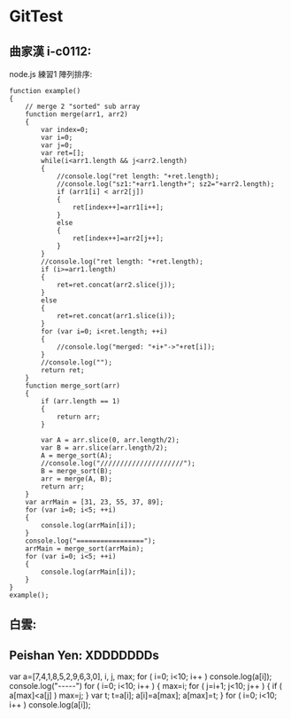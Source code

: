 GitTest
=======

曲家漢 i-c0112:
-------

node.js 練習1 陣列排序:

	function example()
	{
		// merge 2 "sorted" sub array
		function merge(arr1, arr2)
		{
			var index=0;
			var i=0;
			var j=0;
			var ret=[];
			while(i<arr1.length && j<arr2.length)
			{
				//console.log("ret length: "+ret.length);
				//console.log("sz1:"+arr1.length+"; sz2="+arr2.length);
				if (arr1[i] < arr2[j])
				{
					ret[index++]=arr1[i++];
				}
				else
				{
					ret[index++]=arr2[j++];
				}
			}
			//console.log("ret length: "+ret.length);
			if (i>=arr1.length)
			{
				ret=ret.concat(arr2.slice(j));
			}
			else
			{
				ret=ret.concat(arr1.slice(i));
			}
			for (var i=0; i<ret.length; ++i)
			{
				//console.log("merged: "+i+"->"+ret[i]);
			}
			//console.log("");
			return ret;
		}
		function merge_sort(arr)
		{
			if (arr.length == 1)
			{
				return arr;
			}
					
			var A = arr.slice(0, arr.length/2);
			var B = arr.slice(arr.length/2);
			A = merge_sort(A);
			//console.log("/////////////////////");
			B = merge_sort(B);
			arr = merge(A, B);
			return arr;
		}
		var arrMain = [31, 23, 55, 37, 89];
		for (var i=0; i<5; ++i)
		{
			console.log(arrMain[i]);
		}
		console.log("=================");
		arrMain = merge_sort(arrMain);
		for (var i=0; i<5; ++i)
		{
			console.log(arrMain[i]);
		}
	}
	example();
	
白雲:
-------

Peishan Yen:
XDDDDDDDs
---------

var a=[7,4,1,8,5,2,9,6,3,0], i, j, max;
for ( i=0; i<10; i++ ) console.log(a[i]);
console.log("-----")
for ( i=0; i<10; i++ )
	{
		max=i;
		for ( j=i+1; j<10; j++ )
			{
				if ( a[max]<a[j] ) max=j;
			}
		var t;
		t=a[i];
		a[i]=a[max];
		a[max]=t;
	}
for ( i=0; i<10; i++ ) console.log(a[i]);